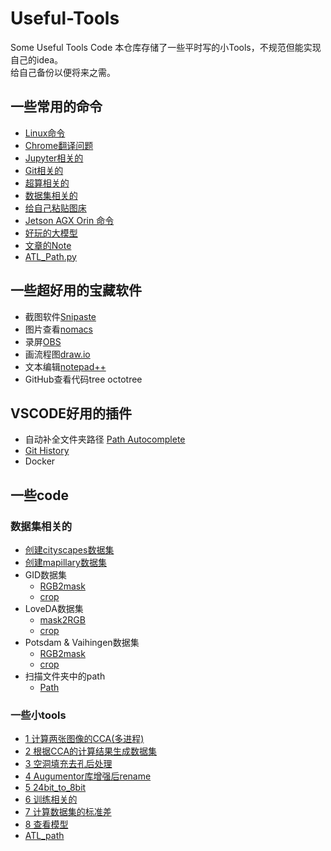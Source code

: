 # Useful-Tools
Some Useful Tools Code
本仓库存储了一些平时写的小Tools，不规范但能实现自己的idea。  
给自己备份以便将来之需。  

## 一些常用的命令
* [Linux命令](docs/Linux%E5%91%BD%E4%BB%A4.md)
* [Chrome翻译问题](docs/Chrome%E7%BF%BB%E8%AF%91%E9%97%AE%E9%A2%98.md)
* [Jupyter相关的](docs/Jupyter%E7%9B%B8%E5%85%B3%E9%97%AE%E9%A2%98.md)
* [Git相关的](docs/Git%E7%9B%B8%E5%85%B3.md)
* [超算相关的](docs/%E8%B6%85%E7%AE%97%E7%9B%B8%E5%85%B3%E7%9A%84.md)
* [数据集相关的](docs/%E6%95%B0%E6%8D%AE%E9%9B%86%E7%9B%B8%E5%85%B3%E7%9A%84.md)
* [给自己粘贴图床](docs/%E7%BB%99%E8%87%AA%E5%B7%B1%E7%B2%98%E8%B4%B4%E5%9B%BE%E5%BA%8A.md)
* [Jetson AGX Orin 命令](https://github.com/AI-Tianlong/Useful-Tools/blob/main/docs/Jetson%20AGX%20Orin%E5%91%BD%E4%BB%A4.md)
* [好玩的大模型](https://github.com/AI-Tianlong/Useful-Tools/blob/main/docs/%E5%A5%BD%E7%8E%A9%E7%9A%84%E5%A4%A7%E6%A8%A1%E5%9E%8B.md)
* [文章的Note](https://github.com/AI-Tianlong/Useful-Tools/blob/main/docs/%E6%96%87%E7%AB%A0%E7%9A%84Note.md)
* [ATL_Path.py](code/0-------ATL_path.py)
  
## 一些超好用的宝藏软件
* 截图软件[Snipaste](https://www.snipaste.com/)
* 图片查看[nomacs](https://nomacs.org/)
* 录屏[OBS](https://obsproject.com/)
* 画流程图[draw.io](https://draw.io)
* 文本编辑[notepad++](https://notepad-plus-plus.org/downloads/)
* GitHub查看代码tree octotree

## VSCODE好用的插件
- 自动补全文件夹路径 [Path Autocomplete](https://marketplace.visualstudio.com/items?itemName=ionutvmi.path-autocomplete)
- [Git History](https://marketplace.visualstudio.com/items?itemName=donjayamanne.githistory)
- Docker

## 一些code
### 数据集相关的
* [创建cityscapes数据集](code/7-------%E5%88%9B%E5%BB%BAcityscapes%E6%95%B0%E6%8D%AE%E9%9B%86/)
* [创建mapillary数据集](code/8-------%E5%88%9B%E5%BB%BAmapillary%E6%95%B0%E6%8D%AE%E9%9B%86/)
* GID数据集
  * [RGB2mask](code/17-----GID_create_masks_png.ipynb)
  * [crop](code/19-----GID_crop_images.ipynb)
* LoveDA数据集
  * [mask2RGB](code/20------LoveDA_create_vis_png.ipynb)
  * [crop](code/21------LoveDA_crop_images.ipynb)
* Potsdam & Vaihingen数据集
  * [RGB2mask](code/23------Vaihingen_Potsdam_create_masks_png.ipynb)
  * [crop](code/25------Vaihingen_Potsdam_crop_images.ipynb)
* 扫描文件夹中的path
  * [Path](code/path.py)
### 一些小tools
* [1 计算两张图像的CCA(多进程)](code/2.5-----%E8%AE%A1%E7%AE%97%E5%9B%BE%E5%83%8F%E7%9A%84CCA%E5%A4%9A%E8%BF%9B%E7%A8%8B.py)
* [2 根据CCA的计算结果生成数据集](code/3-------%E6%A0%B9%E6%8D%AECCA%E7%BB%93%E6%9E%9CCreate_Dataset.py)
* [3 空洞填充去孔后处理](code/5-------%E7%A9%BA%E6%B4%9E%E5%A1%AB%E5%85%85%E5%8E%BB%E9%99%A4%E7%A9%BA%E9%9A%99.py) 
* [4 Augumentor库增强后rename](https://github.com/AI-Tianlong/Useful-Tools/blob/main/code/6-------Augumentor_rename.py)
* [5 24bit_to_8bit](https://github.com/AI-Tianlong/Useful-Tools/blob/main/code/8-------24bit_2_8bit.py)
* [6 训练相关的](https://github.com/AI-Tianlong/Useful-Tools/blob/main/code/26------train_final.py)
* [7 计算数据集的标准差](https://github.com/AI-Tianlong/Useful-Tools/blob/main/code/14------%E8%AE%A1%E7%AE%97%E6%95%B0%E6%8D%AE%E9%9B%86%E7%9A%84%E6%A0%87%E5%87%86%E5%B7%AE.ipynb)
* [8 查看模型](https://github.com/AI-Tianlong/Useful-Tools/blob/main/code/10------%E6%9F%A5%E7%9C%8B%E6%A8%A1%E5%9E%8B.ipynb)
* [ATL_path](https://github.com/AI-Tianlong/Useful-Tools/blob/main/code/ATL_path.py)
